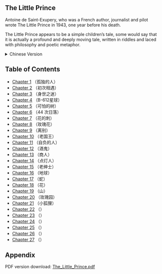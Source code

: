 
## The Little Prince

Antoine de Saint-Exupery, who was a French author, journalist and pilot wrote The Little Prince in 1943, one year before his death. 

The Little Prince appears to be a simple children’s tale, some would say that it is actually a profound and deeply moving tale, written in riddles and laced with philosophy and poetic metaphor. 

<details>
    <summary>Chinese Version</summary>
    <p>Antoine de Saint-Exupery 是一位法国作家，同时也是记者、飞行员，他在 1943 年写下《小王子》，那是他去世的前一年。</p>
    <p>《小王子》作为简单的童话故事问世，很多人却说《小王子》是一个意义深远和令人感动的故事，有很多迷一样隐喻，富有诗意和哲学意味。</p>
</details>

## Table of Contents

- [Chapter 1](chapter/01.md) （孤独的人）
- [Chapter 2](chapter/02.md) （初次相遇）
- [Chapter 3](chapter/03.md) （身世之迷）
- [Chapter 4](chapter/04.md) （B-612星球）
- [Chapter 5](chapter/05.md) （可怕的树）
- [Chapter 6](chapter/06.md) （44 次日落）
- [Chapter 7](chapter/07.md) （花的刺）
- [Chapter 8](chapter/08.md) （玫瑰花）
- [Chapter 9](chapter/09.md) （离别）
- [Chapter 10](chapter/10.md) （老国王）
- [Chapter 11](chapter/11.md) （自负的人）
- [Chapter 12](chapter/12.md) （酒鬼）
- [Chapter 13](chapter/13.md) （商人）
- [Chapter 14](chapter/14.md) （点灯人）
- [Chapter 15](chapter/15.md) （老绅士）
- [Chapter 16](chapter/16.md) （地球）
- [Chapter 17](chapter/17.md) （蛇）
- [Chapter 18](chapter/18.md) （花）
- [Chapter 19](chapter/19.md) （山）
- [Chapter 20](chapter/20.md) （玫瑰园）
- [Chapter 21](chapter/21.md) （小狐狸）
- [Chapter 22](chapter/22.md) （）
- [Chapter 23](chapter/23.md) （）
- [Chapter 24](chapter/24.md) （）
- [Chapter 25](chapter/25.md) （）
- [Chapter 26](chapter/26.md) （）
- [Chapter 27](chapter/27.md) （）

## Appendix

PDF version download: [The_Little_Prince.pdf](./appendix/The_Little_Prince.pdf)
